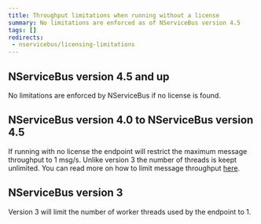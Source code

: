 ```yaml
---
title: Throughput limitations when running without a license
summary: No limitations are enforced as of NServiceBus version 4.5
tags: []
redirects:
 - nservicebus/licensing-limitations
---
```



## NServiceBus version 4.5 and up

No limitations are enforced by NServiceBus if no license is found.


## NServiceBus version 4.0 to NServiceBus version 4.5

If running with no license the endpoint will restrict the maximum message throughput to 1 msg/s. Unlike version 3 the number of threads is keept unlimited. You can read more on how to limit message throughput [here](/nservicebus/operations/throughput.md).


## NServiceBus version 3

Version 3 will limit the number of worker threads used by the endpoint to 1.
